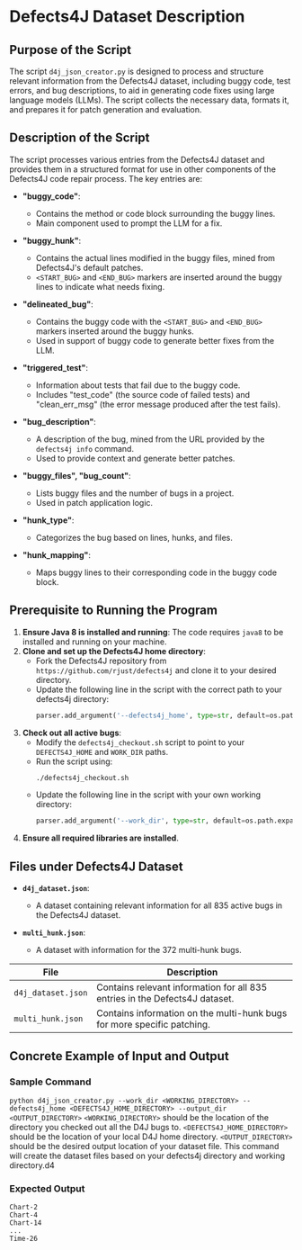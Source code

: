 # Defects4J Dataset Description

## Purpose of the Script
The script `d4j_json_creator.py` is designed to process and structure relevant information from the Defects4J dataset, including buggy code, test errors, and bug descriptions, to aid in generating code fixes using large language models (LLMs). The script collects the necessary data, formats it, and prepares it for patch generation and evaluation.

## Description of the Script
The script processes various entries from the Defects4J dataset and provides them in a structured format for use in other components of the Defects4J code repair process. The key entries are:

- **"buggy_code"**:
    - Contains the method or code block surrounding the buggy lines.
    - Main component used to prompt the LLM for a fix.
  
- **"buggy_hunk"**:
    - Contains the actual lines modified in the buggy files, mined from Defects4J's default patches.
    - `<START_BUG>` and `<END_BUG>` markers are inserted around the buggy lines to indicate what needs fixing.
  
- **"delineated_bug"**:
    - Contains the buggy code with the `<START_BUG>` and `<END_BUG>` markers inserted around the buggy hunks.
    - Used in support of buggy code to generate better fixes from the LLM.
  
- **"triggered_test"**:
    - Information about tests that fail due to the buggy code.
    - Includes "test_code" (the source code of failed tests) and "clean_err_msg" (the error message produced after the test fails).
  
- **"bug_description"**:
    - A description of the bug, mined from the URL provided by the `defects4j info` command.
    - Used to provide context and generate better patches.
  
- **"buggy_files", "bug_count"**:
    - Lists buggy files and the number of bugs in a project.
    - Used in patch application logic.
  
- **"hunk_type"**:
    - Categorizes the bug based on lines, hunks, and files.
  
- **"hunk_mapping"**:
    - Maps buggy lines to their corresponding code in the buggy code block.

## Prerequisite to Running the Program
1. **Ensure Java 8 is installed and running**: The code requires `java8` to be installed and running on your machine.
2. **Clone and set up the Defects4J home directory**:
    - Fork the Defects4J repository from `https://github.com/rjust/defects4j` and clone it to your desired directory.
    - Update the following line in the script with the correct path to your defects4j directory:
      ```python
      parser.add_argument('--defects4j_home', type=str, default=os.path.expanduser("~/Desktop/defects4j"), help='Path to the Defects4J home directory')
      ```
3. **Check out all active bugs**:
    - Modify the `defects4j_checkout.sh` script to point to your `DEFECTS4J_HOME` and `WORK_DIR` paths.
    - Run the script using:
      ```bash
      ./defects4j_checkout.sh
      ```
    - Update the following line in the script with your own working directory:
      ```python
      parser.add_argument('--work_dir', type=str, default=os.path.expanduser("~/WORK_DIR"), help='Working directory for output files')
      ```
4. **Ensure all required libraries are installed**.


## Files under Defects4J Dataset
- **`d4j_dataset.json`**:
    - A dataset containing relevant information for all 835 active bugs in the Defects4J dataset.
  
- **`multi_hunk.json`**:
    - A dataset with information for the 372 multi-hunk bugs.

| File                  | Description                                                                 |
|-----------------------|-----------------------------------------------------------------------------|
| `d4j_dataset.json`     | Contains relevant information for all 835 entries in the Defects4J dataset. |
| `multi_hunk.json`      | Contains information on the multi-hunk bugs for more specific patching.      |

## Concrete Example of Input and Output

### Sample Command
`python d4j_json_creator.py --work_dir <WORKING_DIRECTORY> --defects4j_home <DEFECTS4J_HOME_DIRECTORY> --output_dir <OUTPUT_DIRECTORY>`
`<WORKING_DIRECTORY>` should be the location of the directory you checked out all the D4J bugs to.
`<DEFECTS4J_HOME_DIRECTORY>` should be the location of your local D4J home directory.
`<OUTPUT_DIRECTORY>` should be the desired output location of your dataset file.
This command will create the dataset files based on your defects4j directory and working directory.d4

### Expected Output
```
Chart-2
Chart-4
Chart-14
...
Time-26
```
